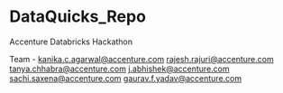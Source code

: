 # DataQuicks_Repo
Accenture Databricks Hackathon



Team - 
kanika.c.agarwal@accenture.com
rajesh.rajuri@accenture.com
tanya.chhabra@accenture.com
j.abhishek@accenture.com
sachi.saxena@accenture.com
gaurav.f.yadav@accenture.com
